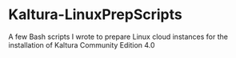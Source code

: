 Kaltura-LinuxPrepScripts
========================

A few Bash scripts I wrote to prepare Linux cloud instances for the installation of Kaltura Community Edition 4.0
